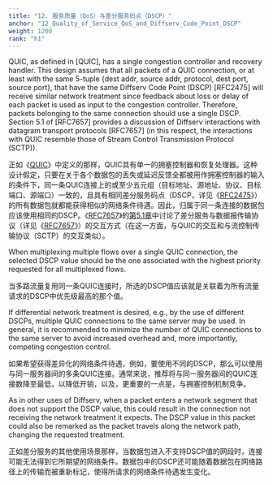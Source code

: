 ```yaml
---
title: "12. 服务质量（QoS）与差分服务码点（DSCP）"
anchor: "12_Quality_of_Service_QoS_and_Diffserv_Code_Point_DSCP"
weight: 1200
rank: "h1"
---
```


QUIC, as defined in [QUIC], has a single congestion controller and recovery handler. This design assumes that all packets of a QUIC connection, or at least with the same 5-tuple {dest addr, source addr, protocol, dest port, source port}, that have the same Diffserv Code Point (DSCP) [RFC2475] will receive similar network treatment since feedback about loss or delay of each packet is used as input to the congestion controller. Therefore, packets belonging to the same connection should use a single DSCP. Section 5.1 of [RFC7657] provides a discussion of Diffserv interactions with datagram transport protocols [RFC7657] (in this respect, the interactions with QUIC resemble those of Stream Control Transmission Protocol (SCTP)).

正如《[QUIC](../RFC9000_Chinese_Simplified)》中定义的那样，QUIC具有单一的拥塞控制器和恢复处理器。这种设计假定，只要在关于各个数据包的丢失或延迟反馈全都被用作拥塞控制器的输入的条件下，同一条QUIC连接上的或至少五元组（目标地址、源地址、协议、目标端口、源端口）一致的，且具有相同差分服务码点（DSCP，详见《[RFC2475](https://www.rfc-editor.org/info/rfc2475)》）的所有数据包就都能获得相似的网络条件待遇。因此，归属于同一条连接的数据包应该使用相同的DSCP。《[RFC7657](https://www.rfc-editor.org/info/rfc7657)》的[第5.1章](https://www.rfc-editor.org/rfc/rfc7657#section-5.1)中讨论了差分服务与数据报传输协议（详见《[RFC7657](https://www.rfc-editor.org/info/rfc7657)》）的交互方式（在这一方面，与QUIC的交互和与流控制传输协议（SCTP）的交互类似）。

When multiplexing multiple flows over a single QUIC connection, the selected DSCP value should be the one associated with the highest priority requested for all multiplexed flows.

当多路流量复用同一条QUIC连接时，所选的DSCP值应该就是关联着为所有流量请求的DSCP中优先级最高的那个值。

If differential network treatment is desired, e.g., by the use of different DSCPs, multiple QUIC connections to the same server may be used. In general, it is recommended to minimize the number of QUIC connections to the same server to avoid increased overhead and, more importantly, competing congestion control.

如果希望获得差异化的网络条件待遇，例如，要使用不同的DSCP，那么可以使用与同一服务器间的多条QUIC连接。通常来说，推荐将与同一服务器间的QUIC连接数降至最低，以降低开销，以及，更重要的一点是，与拥塞控制机制竞争。

As in other uses of Diffserv, when a packet enters a network segment that does not support the DSCP value, this could result in the connection not receiving the network treatment it expects. The DSCP value in this packet could also be remarked as the packet travels along the network path, changing the requested treatment.

正如差分服务的其他使用场景那样，当数据包进入不支持DSCP值的网段时，连接可能无法得到它所期望的网络条件。数据包中的DSCP还可能随着数据包在网络路径上的传输而被重新标记，使得所请求的网络条件待遇发生变化。
